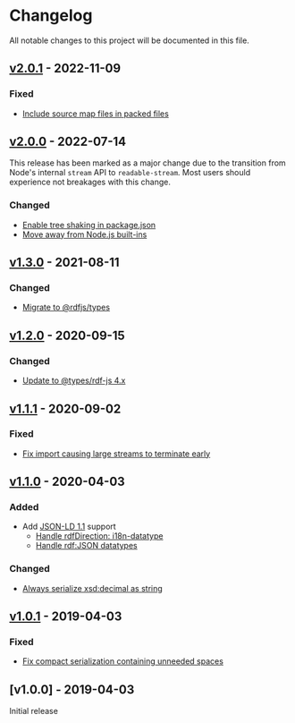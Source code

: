 # Changelog
All notable changes to this project will be documented in this file.

<a name="v2.0.1"></a>
## [v2.0.1](https://github.com/rubensworks/jsonld-streaming-serializer.js/compare/v2.0.0...v2.0.1) - 2022-11-09

### Fixed
* [Include source map files in packed files](https://github.com/rubensworks/jsonld-streaming-serializer.js/commit/4667c4f4b399781a460dd92a1aa71edf056ef52e)

<a name="v2.0.0"></a>
## [v2.0.0](https://github.com/rubensworks/jsonld-streaming-serializer.js/compare/v1.3.0...v2.0.0) - 2022-07-14

This release has been marked as a major change due to the transition from Node's internal `stream` API to `readable-stream`.
Most users should experience not breakages with this change.

### Changed
* [Enable tree shaking in package.json](https://github.com/rubensworks/jsonld-streaming-serializer.js/commit/7b46dce47e9a558b83c1eddd709ace9291d4e23b)
* [Move away from Node.js built-ins](https://github.com/rubensworks/jsonld-streaming-serializer.js/commit/6fd35465d20dcbc3d947dd0e9fa0610cf20d6c61)

<a name="v1.3.0"></a>
## [v1.3.0](https://github.com/rubensworks/jsonld-streaming-serializer.js/compare/v1.2.0...v1.3.0) - 2021-08-11

### Changed
* [Migrate to @rdfjs/types](https://github.com/rubensworks/jsonld-streaming-serializer.js/commit/368d260d35569116c0cc90012ba3a21bf62d7909)

<a name="v1.2.0"></a>
## [v1.2.0](https://github.com/rubensworks/jsonld-streaming-serializer.js/compare/v1.1.1...v1.2.0) - 2020-09-15

### Changed
* [Update to @types/rdf-js 4.x](https://github.com/rubensworks/jsonld-streaming-serializer.js/commit/a7de211d9a76ab84c939a269c80d5caa22fd1ed8)

<a name="v1.1.1"></a>
## [v1.1.1](https://github.com/rubensworks/jsonld-streaming-serializer.js/compare/v1.1.0...v1.1.1) - 2020-09-02

### Fixed
* [Fix import causing large streams to terminate early](https://github.com/rubensworks/jsonld-streaming-serializer.js/commit/754086694e2e0ce652a55e863e6cad0d974ed4a3)

<a name="v1.1.0"></a>
## [v1.1.0](https://github.com/rubensworks/jsonld-streaming-serializer.js/compare/v1.0.1...v1.1.0) - 2020-04-03

### Added
* Add [JSON-LD 1.1](https://www.w3.org/TR/json-ld11/) support
    * [Handle rdfDirection: i18n-datatype](https://github.com/rubensworks/jsonld-streaming-serializer.js/commit/9c3abb423ba7bba28090cdcd482b3a2d4f3bd903)
    * [Handle rdf:JSON datatypes](https://github.com/rubensworks/jsonld-streaming-serializer.js/commit/684e738125d9349107d2a532c5061acb77c5591d)

### Changed
* [Always serialize xsd:decimal as string](https://github.com/rubensworks/jsonld-streaming-serializer.js/commit/559a02ff311877d76b04d1da7d5b2484fd178ab8)

<a name="v1.0.1"></a>
## [v1.0.1](https://github.com/rubensworks/streaming-jsonld-serializer.js/compare/v1.0.0...v1.0.1) - 2019-04-03

### Fixed
* [Fix compact serialization containing unneeded spaces](https://github.com/rubensworks/streaming-jsonld-serializer.js/commit/0f32fde93a0d5d0bb651f862ab8d46f9a1856804)

<a name="v1.0.0"></a>
## [v1.0.0] - 2019-04-03

Initial release

